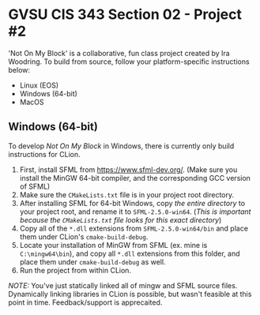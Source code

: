 # GVSU CIS 343 Section 02 - Project #2
'Not On My Block' is a collaborative, fun class project created by Ira Woodring.
To build from source, follow your platform-specific instructions below:
* Linux (EOS)
* Windows (64-bit)
* MacOS

## Windows (64-bit)
To develop *Not On My Block* in Windows, there is currently only build instructions for CLion.

1. First, install SFML from https://www.sfml-dev.org/. (Make sure you install the MinGW 64-bit compiler, and the corresponding GCC version of SFML)
2. Make sure the `CMakeLists.txt` file is in your project root directory.
3. After installing SFML for 64-bit Windows, copy *the entire directory* to your project root, and rename it to `SFML-2.5.0-win64`. (*This is important because the `CMakeLists.txt` file looks for this exact directory*)
4. Copy all of the `*.dll` extensions from `SFML-2.5.0-win64/bin` and place them under CLion's `cmake-build-debug`. 
5. Locate your installation of MinGW from SFML (ex. mine is `C:\mingw64\bin`), and copy all `*.dll` extensions from this folder, and place them under `cmake-build-debug` as well.
6. Run the project from within CLion. 

*NOTE:* You've just statically linked all of mingw and SFML source files. Dynamically linking libraries in CLion is possible, but wasn't feasible at this point in time. Feedback/support is apprecaited.